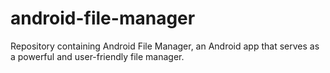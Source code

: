 # android-file-manager
Repository containing Android File Manager, an Android app that serves as a powerful and user-friendly file manager.
